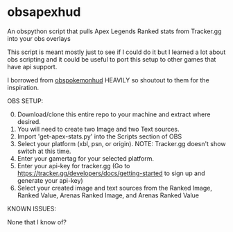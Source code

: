 # obsapexhud

An obspython script that pulls Apex Legends Ranked stats from Tracker.gg into your obs overlays

This script is meant mostly just to see if I could do it but I learned a lot about obs scripting and it could be useful to port this setup to other games that have api support.

I borrowed from [obspokemonhud](https://github.com/guitaristtom/obspokemonhud) HEAVILY so shoutout to them for the inspiration.

OBS SETUP:

0. Download/clone this entire repo to your machine and extract where desired.
1. You will need to create two Image and two Text sources.
2. Import 'get-apex-stats.py' into the Scripts section of OBS
3. Select your platform (xbl, psn, or origin). NOTE: Tracker.gg doesn't show switch at this time.
4. Enter your gamertag for your selected platform.
5. Enter your api-key for tracker.gg (Go to https://tracker.gg/developers/docs/getting-started to sign up and generate your api-key)
6. Select your created image and text sources from the Ranked Image, Ranked Value, Arenas Ranked Image, and Arenas Ranked Value

KNOWN ISSUES:

None that I know of?
